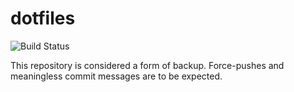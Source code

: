 # dotfiles

![Build Status](https://img.shields.io/badge/build-just%20kidding-lightgrey.svg)

This repository is considered a form of backup. Force-pushes and meaningless
commit messages are to be expected.
